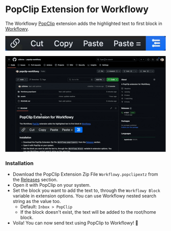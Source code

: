 # PopClip Extension for Workflowy

The Workflowy [PopClip](https://www.popclip.app/) extension adds the highlighted text to first block in [Workflowy](https://workflowy.com/).

![Extension](assets/extension.png)

![Extension-GIf](assets/extension.gif)

### Installation

- Download the PopClip Extension Zip File `Workflowy.popclipextz` from the [Releases](https://github.com/a26nine/popclip-workflowy/releases) section.
- Open it with PopClip on your system.
- Set the block you want to add the text to, through the `Workflowy Block` variable in extension options. You can use Workflowy nested search string as the value too.
  - Default: `Inbox > PopClip`
  - If the block doesn't exist, the text will be added to the root/home block.
- Voila! You can now send text using PopClip to Workflowy! 🎉
